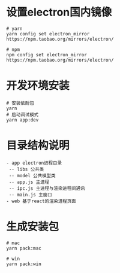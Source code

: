 # 设置electron国内镜像
```
# yarn 
yarn config set electron_mirror https://npm.taobao.org/mirrors/electron/

# npm
npm config set electron_mirror https://npm.taobao.org/mirrors/electron/
```
# 开发环境安装
```
# 安装依耐包
yarn
# 启动调试模式
yarn app:dev
```

# 目录结构说明
```
- app electron进程目录
 -- libs 公共类
 -- model 公共模型类
 -- app.js 主进程
 -- ipc.js 主进程与渲染进程间通讯
 -- main.js 主窗口
- web 基于react的渲染进程页面
```

# 生成安装包
```
# mac
yarn pack:mac

# win 
yarn pack:win
```
